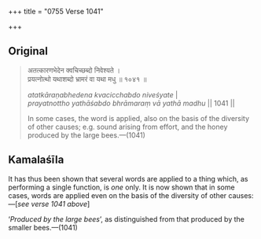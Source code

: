 +++
title = "0755 Verse 1041"

+++
## Original 
>
> अतत्कारणभेदेन क्वचिच्छब्दो निवेश्यते ।  
> प्रयत्नोत्थो यथाशब्दो भ्रामरं वा यथा मधु ॥ १०४१ ॥ 
>
> *atatkāraṇabhedena kvacicchabdo niveśyate* \|  
> *prayatnottho yathāśabdo bhrāmaraṃ vā yathā madhu* \|\| 1041 \|\| 
>
> In some cases, the word is applied, also on the basis of the diversity of other causes; e.g. sound arising from effort, and the honey produced by the large bees.—(1041)



## Kamalaśīla

It has thus been shown that several words are applied to a thing which, as performing a single function, is *one* only. It is now shown that in some cases, words are applied even on the basis of the diversity of other causes:—[*see verse 1041 above*]

‘*Produced by the large bees*’, as distinguished from that produced by the smaller bees.—(1041)


